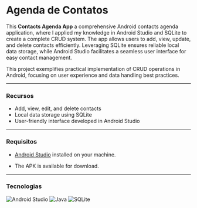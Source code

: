 # Agenda de Contatos

This **Contacts Agenda App** a comprehensive Android contacts agenda application, where I applied my knowledge in Android Studio and SQLite to create a complete CRUD system. The app allows users to add, view, update, and delete contacts efficiently. Leveraging SQLite ensures reliable local data storage, while Android Studio facilitates a seamless user interface for easy contact management.

This project exemplifies practical implementation of CRUD operations in Android, focusing on user experience and data handling best practices.

<hr>

### Recursos

- Add, view, edit, and delete contacts
- Local data storage using SQLite
- User-friendly interface developed in Android Studio

<hr>

### Requisitos

- [Android Studio](https://developer.android.com/studio) installed on your machine.

- The APK is available for download.

<hr>

### Tecnologias

![Android Studio](https://img.shields.io/badge/android%20studio-346ac1?style=for-the-badge&logo=android%20studio&logoColor=white)
![Java](https://img.shields.io/badge/java-%23ED8B00.svg?style=for-the-badge&logo=openjdk&logoColor=white)
![SQLite](https://img.shields.io/badge/sqlite-%2307405e.svg?style=for-the-badge&logo=sqlite&logoColor=white)
